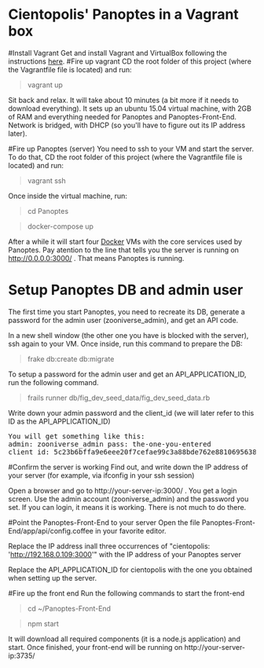 Cientopolis' Panoptes in a Vagrant box
======================================
#Install Vagrant
Get and install Vagrant and VirtualBox following the instructions [here](https://docs.vagrantup.com/v2/installation/index.html). 
#Fire up vagrant
CD the root folder of this project (where the Vagrantfile file is located) and run:

>vagrant up

Sit back and relax. It will take about 10 minutes (a bit more if it needs to download everything). 
It sets up an ubuntu 15.04 virtual machine, with 2GB of RAM and everything needed for Panoptes and Panoptes-Front-End. 
Network is bridged, with DHCP (so you'll have to figure out its IP address later).

#Fire up Panoptes (server)
You need to ssh to your VM and start the server. To do that, CD the root folder of this project (where the Vagrantfile file is located) and run:

>vagrant ssh 

Once inside the virtual machine, run: 

>cd Panoptes

>docker-compose up

After a while it will start four [Docker](https://www.docker.com) VMs with the core services used by Panoptes. Pay atention to the line that tells you the server is running on http://0.0.0.0:3000/ . That means Panoptes is running.

# Setup Panoptes DB and admin user
The first time you start Panoptes, you need to recreate its DB, generate a password for the admin user (zooniverse_admin), and get an API code. 

In a new shell window (the other one you have is blocked with the server), ssh again to your VM. Once inside, run this command to prepare the DB:

>frake db:create db:migrate
   
To setup a password for the admin user and get an API_APPLICATION_ID, run the following command. 

>frails runner db/fig\_dev\_seed\_data/fig\_dev\_seed\_data.rb   
   
Write down your admin password and the client\_id (we will later refer to this ID as the API\_APPLICATION\_ID)

<pre>
You will get something like this:
admin: zooniverse_admin pass: the-one-you-entered
client_id: 5c23b6bffa9e6eee20f7cefae99c3a88bde762e88106956381cd9f268c59bec5
</pre>   
   
#Confirm the server is working
Find out, and write down the IP address of your server (for example, via ifconfig in your ssh session) 

Open a browser and go to http://your-server-ip:3000/ . You get a login screen. Use the admin account (zooniverse\_admin) and the password you set. If you can login, it means it is working. There is not much to do there. 

#Point the Panoptes-Front-End to your server
Open the file Panoptes-Front-End/app/api/config.coffee in your favorite editor. 

Replace the IP address inall three occurrences of "cientopolis: 'http://192.168.0.109:3000'" with the IP address of your Panoptes server

Replace the API\_APPLICATION\_ID for cientopolis with the one you obtained when setting up the server.    
	
#Fire up the front end
Run the following commands to start the front-end

>cd ~/Panoptes-Front-End

>npm start

It will download all required components (it is a node.js application) and start. Once finished, your front-end will be running on http://your-server-ip:3735/

